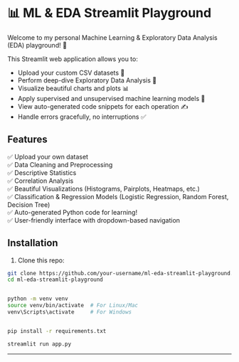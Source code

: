 # 📊 ML & EDA Streamlit Playground

Welcome to my personal Machine Learning & Exploratory Data Analysis (EDA) playground! 🚀

This Streamlit web application allows you to:
- Upload your custom CSV datasets 📂
- Perform deep-dive Exploratory Data Analysis 🧩
- Visualize beautiful charts and plots 📊
- Apply supervised and unsupervised machine learning models 🤖
- View auto-generated code snippets for each operation ✍️
- Handle errors gracefully, no interruptions ✅

## Features

✅ Upload your own dataset  
✅ Data Cleaning and Preprocessing  
✅ Descriptive Statistics  
✅ Correlation Analysis  
✅ Beautiful Visualizations (Histograms, Pairplots, Heatmaps, etc.)  
✅ Classification & Regression Models (Logistic Regression, Random Forest, Decision Tree)  
✅ Auto-generated Python code for learning!  
✅ User-friendly interface with dropdown-based navigation  

## Installation

1. Clone this repo:

```bash
git clone https://github.com/your-username/ml-eda-streamlit-playground.git
cd ml-eda-streamlit-playground


python -m venv venv
source venv/bin/activate  # For Linux/Mac
venv\Scripts\activate     # For Windows


pip install -r requirements.txt

streamlit run app.py
```

---

